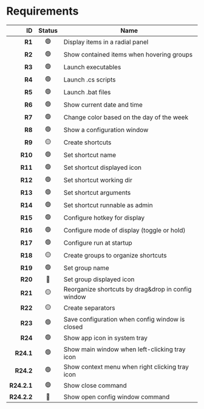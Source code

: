 # Requirements

| ID | Status | Name |
|--:|:--:|--|
| **R1** | 🟢 | Display items in a radial panel|
| **R2** | 🟢 | Show contained items when hovering groups |
| **R3** | 🟢 | Launch executables |
| **R4** | 🟢 | Launch .cs scripts |
| **R5** | 🟢 | Launch .bat files |
| **R6** | 🟢 | Show current date and time |
| **R7** | 🟢 | Change color based on the day of the week |
| **R8** | 🟢 | Show a configuration window |
| **R9** | 🟡 | Create shortcuts |
| **R10** | 🟢 | Set shortcut name |
| **R11** | 🟢 | Set shortcut displayed icon |
| **R12** | 🟢 | Set shortcut working dir |
| **R13** | 🟢 | Set shortcut arguments |
| **R14** | 🟢 | Set shortcut runnable as admin |
| **R15** | 🟢 | Configure hotkey for display |
| **R16** | 🟢 | Configure mode of display (toggle or hold) |
| **R17** | 🟢 | Configure run at startup |
| **R18** | 🟡 | Create groups to organize shortcuts |
| **R19** | 🟢 | Set group name |
| **R20** | 🔴 | Set group displayed icon |
| **R21** | 🟡 | Reorganize shortcuts by drag&drop in config window |
| **R22** | 🟡 | Create separators |
| **R23** | 🟢 | Save configuration when config window is closed |
| **R24** | 🟢 | Show app icon in system tray |
| **R24.1** | 🟢 | Show main window when left-clicking tray icon |
| **R24.2** | 🟢 | Show context menu when right clicking tray icon |
| **R24.2.1** | 🟢 | Show close command |
| **R24.2.2** | 🔴 | Show open config window command |
